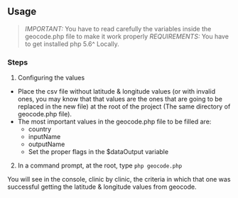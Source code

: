 ## Usage

> *IMPORTANT:* You have to read carefully the variables inside the geocode.php file to make it work properly
> *REQUIREMENTS:* You have to get installed php 5.6^ Locally.

### Steps

1. Configuring the values
- Place the csv file without latitude & longitude values (or with invalid ones, you may know that that values are the ones that are going to be replaced in the new file) at the root of 
the project (The same directory of geocode.php file).
- The most important values in the geocode.php file to be filled are:
	- country
	- inputName
	- outputName
 	- Set the proper flags in the $dataOutput variable

2. In a command prompt, at the root, type `php geocode.php`

You will see in the console, clinic by clinic, the criteria in which that one was successful getting the latitude & longitude values from geocode.
